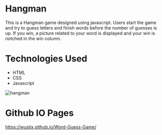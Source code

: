 # Hangman

This is a Hangman game designed using javascript.  Users start the game and try to guess letters and finish words before the number of guesses is up.  If you win, a picture related to your word is displayed and your win is notched in the win column.  



# Technologies Used

* HTML
* CSS
* Javascript


![hangman](https://user-images.githubusercontent.com/36867791/51574443-610fab80-1e73-11e9-83e6-53e078692454.png)

# Github IO Pages

https://wustix.github.io/Word-Guess-Game/
